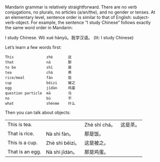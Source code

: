 Mandarin grammar is relatively straightforward. There are no verb conjugations,
no plurals, no articles (a/an/the), and no gender or tenses. At an elementary
level, sentence order is similar to that of English: subject-verb-object. For
example, the sentence “I study Chinese” follows exactly the same word order in
Mandarin:

I study Chinese. Wǒ xué hànyǔ。我学汉语。 (lit: I study Chinese)

Let’s learn a few words first:

    This               zhè       这
    that               nà        那
    to be              shì       是
    tea                chá       茶
    rice/meal          fàn       饭
    cup                bēizi     被之
    egg                jīdàn     鸡蛋
    question particle  mā        马
    no                 bù        不
    what               shénme    什么

Then you can talk about objects:

<table>
  <tr>
    <td>This is tea.<td>
    <td>Zhè shì chá。</td>
    <td>这是茶。</td>
  </tr>
  <tr>
    <td>That is rice.</td>
    <td>Nà shì fàn。</td>
    <td>那是饭。</td>
  </tr>
  <tr>
    <td>This is a cup.</td>
    <td>Zhè shì bēizi。</td>
    <td>这是被之。</td>
  </tr>
  <tr>
    <td>That is an egg.</td>
    <td>Nà shì jīdàn。</td>
    <td>那是鸡蛋。</td>
  </tr>
</table>





